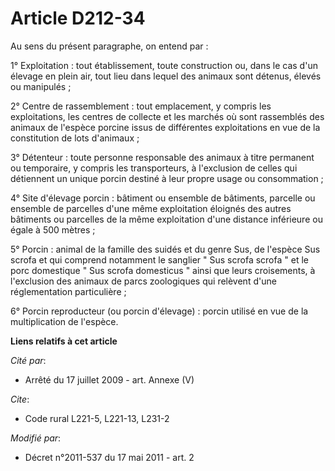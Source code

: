 # Article D212-34

Au sens du présent paragraphe, on entend par : 

1° Exploitation : tout établissement, toute construction ou, dans le cas d'un élevage en plein air, tout lieu dans lequel des
animaux sont détenus, élevés ou manipulés ; 

2° Centre de rassemblement : tout emplacement, y compris les exploitations, les centres de collecte et les marchés où sont
rassemblés des animaux de l'espèce porcine issus de différentes exploitations en vue de la constitution de lots d'animaux ; 

3° Détenteur : toute personne responsable des animaux à titre permanent ou temporaire, y compris les transporteurs, à
l'exclusion de celles qui détiennent un unique porcin destiné à leur propre usage ou consommation ; 

4° Site d'élevage porcin : bâtiment ou ensemble de bâtiments, parcelle ou ensemble de parcelles d'une même exploitation
éloignés des autres bâtiments ou parcelles de la même exploitation d'une distance inférieure ou égale à 500 mètres ; 

5° Porcin : animal de la famille des suidés et du genre Sus, de l'espèce Sus scrofa et qui comprend notamment le sanglier "
Sus scrofa scrofa " et le porc domestique " Sus scrofa domesticus " ainsi que leurs croisements, à l'exclusion des animaux de
parcs zoologiques qui relèvent d'une réglementation particulière ; 

6° Porcin reproducteur (ou porcin d'élevage) : porcin utilisé en vue de la multiplication de l'espèce.

**Liens relatifs à cet article**

_Cité par_:

  - Arrêté du 17 juillet 2009 - art. Annexe (V)

_Cite_:

  - Code rural L221-5, L221-13, L231-2

_Modifié par_:

  - Décret n°2011-537 du 17 mai 2011 - art. 2

